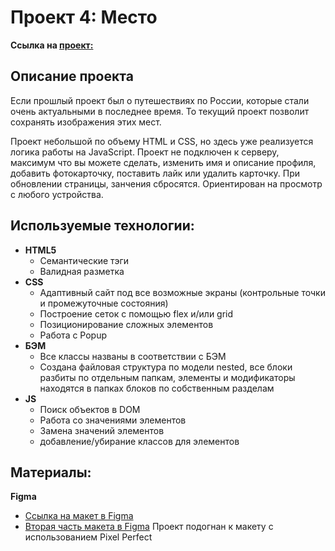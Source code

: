 # Проект 4: Место

**Ссылка на [проект:](https://foxylabstory.github.io/mesto/index.html)**

## Описание проекта

Если прошлый проект был о путешествиях по России, которые стали очень актуальными в последнее время.
То текущий проект позволит сохранять изображения этих мест.

Проект небольшой по объему HTML и CSS, но здесь уже реализуется логика работы на JavaScript.
Проект не подключен к серверу, максимум что вы можете сделать, изменить имя и описание профиля, добавить фотокарточку, поставить лайк или удалить карточку. При обновлении страницы, занчения сбросятся.
Ориентирован на просмотр с любого устройства.

## Используемые технологии:

- **HTML5**
  - Семантические тэги
  - Валидная разметка
- **CSS**
  - Адаптивный сайт под все возможные экраны (контрольные точки и промежуточные состояния)
  - Построение сеток с помощью flex и/или grid
  - Позиционирование сложных элементов
  - Работа с Popup
- **БЭМ**
  - Все классы названы в соответствии с БЭМ
  - Создана файловая структура по модели nested, все блоки разбиты по отдельным папкам, элементы и модификаторы находятся в папках блоков по собственным разделам
- **JS**
  - Поиск объектов в DOM
  - Работа со значениями элементов
  - Замена значений элементов
  - добавление/убирание классов для элементов

## Материалы:
**Figma**
- [Ссылка на макет в Figma](https://www.figma.com/file/2cn9N9jSkmxD84oJik7xL7/JavaScript.-Sprint-4?node-id=0%3A1)
- [Вторая часть макета в Figma](https://www.figma.com/file/bjyvbKKJN2naO0ucURl2Z0/JavaScript.-Sprint-5?node-id=0%3A1)
  Проект подогнан к макету с использованием Pixel Perfect

